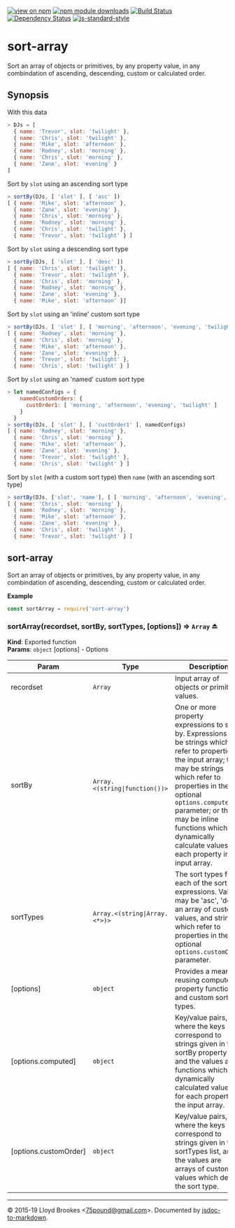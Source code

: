 [![view on npm](http://img.shields.io/npm/v/sort-array.svg)](https://www.npmjs.org/package/sort-array)
[![npm module downloads](http://img.shields.io/npm/dt/sort-array.svg)](https://www.npmjs.org/package/sort-array)
[![Build Status](https://travis-ci.org/75lb/sort-array.svg?branch=master)](https://travis-ci.org/75lb/sort-array)
[![Dependency Status](https://badgen.net/david/dep/75lb/sort-array)](https://david-dm.org/75lb/sort-array)
[![js-standard-style](https://img.shields.io/badge/code%20style-standard-brightgreen.svg)](https://github.com/feross/standard)

# sort-array

Sort an array of objects or primitives, by any property value, in any combindation of ascending, descending, custom or calculated order.

## Synopsis

With this data

```js
> DJs = [
  { name: 'Trevor', slot: 'twilight' },
  { name: 'Chris', slot: 'twilight' },
  { name: 'Mike', slot: 'afternoon' },
  { name: 'Rodney', slot: 'morning' },
  { name: 'Chris', slot: 'morning' },
  { name: 'Zane', slot: 'evening' }
]
```

Sort by `slot` using an ascending sort type

```js
> sortBy(DJs, [ 'slot' ], [ 'asc' ])
[ { name: 'Mike', slot: 'afternoon' },
  { name: 'Zane', slot: 'evening' },
  { name: 'Chris', slot: 'morning' },
  { name: 'Rodney', slot: 'morning' },
  { name: 'Chris', slot: 'twilight' },
  { name: 'Trevor', slot: 'twilight' } ]
```

Sort by `slot` using a descending sort type

```js
> sortBy(DJs, [ 'slot' ], [ 'desc' ])
[ { name: 'Chris', slot: 'twilight' },
  { name: 'Trevor', slot: 'twilight' },
  { name: 'Chris', slot: 'morning' },
  { name: 'Rodney', slot: 'morning' },
  { name: 'Zane', slot: 'evening' },
  { name: 'Mike', slot: 'afternoon' }]
```

Sort by `slot` using an 'inline' custom sort type

```js
> sortBy(DJs, [ 'slot' ], [ 'morning', 'afternoon', 'evening', 'twilight' ])
[ { name: 'Rodney', slot: 'morning' },
  { name: 'Chris', slot: 'morning' },
  { name: 'Mike', slot: 'afternoon' },
  { name: 'Zane', slot: 'evening' },
  { name: 'Trevor', slot: 'twilight' },
  { name: 'Chris', slot: 'twilight' } ]
```

Sort by `slot` using an 'named' custom sort type

```js
> let namedConfigs = {
    namedCustomOrders: {
      custOrder1: [ 'morning', 'afternoon', 'evening', 'twilight' ]
    }
  }
> sortBy(DJs, [ 'slot' ], [ 'custOrder1' ], namedConfigs)
[ { name: 'Rodney', slot: 'morning' },
  { name: 'Chris', slot: 'morning' },
  { name: 'Mike', slot: 'afternoon' },
  { name: 'Zane', slot: 'evening' },
  { name: 'Trevor', slot: 'twilight' },
  { name: 'Chris', slot: 'twilight' } ]
```

Sort by `slot` (with a custom sort type) then `name` (with an ascending sort type)

```js
> sortBy(DJs, ['slot', 'name'], [ [ 'morning', 'afternoon', 'evening', 'twilight' ], 'asc' ])
[ { name: 'Chris', slot: 'morning' },
  { name: 'Rodney', slot: 'morning' },
  { name: 'Mike', slot: 'afternoon' },
  { name: 'Zane', slot: 'evening' },
  { name: 'Chris', slot: 'twilight' },
  { name: 'Trevor', slot: 'twilight' } ]
```

<a name="module_sort-array"></a>

## sort-array
Sort an array of objects or primitives, by any property value, in any combindation of ascending, descending, custom or calculated order.

**Example**  
```js
const sortArray = require('sort-array')
```
<a name="exp_module_sort-array--sortArray"></a>

### sortArray(recordset, sortBy, sortTypes, [options]) ⇒ <code>Array</code> ⏏
**Kind**: Exported function  
**Params**: <code>object</code> [options] - Options  

| Param | Type | Description |
| --- | --- | --- |
| recordset | <code>Array</code> | Input array of objects or primitive values. |
| sortBy | <code>Array.&lt;(string\|function())&gt;</code> | One or more property expressions to sort by. Expressions may be strings which refer to properties in the input array; they may be strings which refer to properties in the optional `options.computed` parameter; or they may be inline functions which dynamically calculate values for each property in the input array. |
| sortTypes | <code>Array.&lt;(string\|Array.&lt;\*&gt;)&gt;</code> | The sort types for each of the sortBy expressions. Values may be 'asc', 'desc', an array of custom values, and strings which refer to properties in the optional `options.customOrder` parameter. |
| [options] | <code>object</code> | Provides a means of reusing computed property functions and custom sort types. |
| [options.computed] | <code>object</code> | Key/value pairs, where the keys correspond to strings given in the sortBy property list, and the values are functions which will dynamically calculated values for each property in the input array. |
| [options.customOrder] | <code>object</code> | Key/value pairs, where the keys correspond to strings given in the sortTypes list, and the values are arrays of custom values which define the sort type. |


* * *

&copy; 2015-19 Lloyd Brookes \<75pound@gmail.com\>. Documented by [jsdoc-to-markdown](https://github.com/jsdoc2md/jsdoc-to-markdown).
